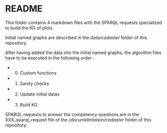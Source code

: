 # README

This folder contains 4 markdown files with the SPARQL requests specialized to build the KG of plots.

Initial named graphs are described in the *data/cadaster* folder of this repository.

After having added the data into the initial named graphs, the algorithm files have to be executed in the following order :
- 0. Custom functions
- 1. Sanity checks
- 2. Update initial datas
- 3. Build KG

SPARQL requests to answer the competency questions are in the XXX_sparql_request file of the */documebntation/cadaster* folder of this repository.